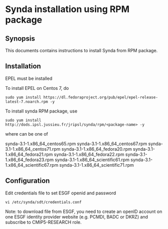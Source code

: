 
# Synda installation using RPM package

## Synopsis

This documents contains instructions to install Synda from RPM package.

## Installation

EPEL must be installed

To install EPEL on Centos 7, do

```
sudo yum install https://dl.fedoraproject.org/pub/epel/epel-release-latest-7.noarch.rpm -y
```

To install synda RPM package, use

```
sudo yum install http://dods.ipsl.jussieu.fr/jripsl/synda/rpm/<package-name> -y
```

where <package-name> can be one of

synda-3.1-1.x86_64_centos65.rpm
synda-3.1-1.x86_64_centos67.rpm
synda-3.1-1.x86_64_centos71.rpm
synda-3.1-1.x86_64_fedora20.rpm
synda-3.1-1.x86_64_fedora21.rpm
synda-3.1-1.x86_64_fedora22.rpm
synda-3.1-1.x86_64_fedora23.rpm
synda-3.1-1.x86_64_scientific61.rpm
synda-3.1-1.x86_64_scientific67.rpm
synda-3.1-1.x86_64_scientific71.rpm

## Configuration

Edit credentials file to set ESGF openid and password

```
vi /etc/synda/sdt/credentials.conf
```

Note: to download file from ESGF, you need to create an openID account on one
ESGF identity provider website (e.g. PCMDI, BADC or DKRZ) and subscribe to
CMIP5-RESEARCH role.
